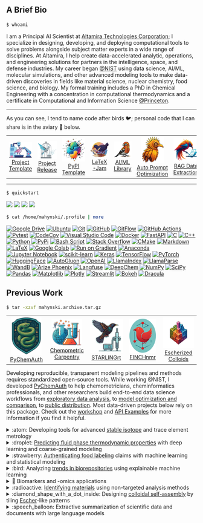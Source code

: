 <!--
![image](https://github.com/mahynski/mahynski/assets/23516749/6db3de5e-8956-478a-8f80-9a7c8e93bc17)
-->

## A Brief Bio

~~~bash
$ whoami
~~~

I am a Principal AI Scientist at [Altamira Technologies Corporation](https://www.altamiracorp.com/); I specialize in designing, developing, and deploying computational tools to solve problems alongside subject matter experts in a wide range of disciplines.  At Altamira, I help create data-accelerated analytic, operations, and engineering solutions for partners in the intelligence, space, and defense industries. My career began [@NIST](https://www.nist.gov/) using data science, AI/ML, molecular simulations, and other advanced modeling tools to make data-driven discoveries in fields like material science, nuclear chemistry, food science, and biology.  My formal training includes a PhD in Chemical Engineering with a concentration in computational thermodynamics and a certificate in Computational and Information Science [@Princeton](https://www.princeton.edu/).  

<!-- You can read more about my public research projects on [ResearchGate](https://www.researchgate.net/profile/Nathan-Mahynski).

Broad research areas included: 
🔥 [Thermodynamics](https://gist.github.com/mahynski/2533b0d5f39348e73d09b0a2bcfa33e8), :diamond_shape_with_a_dot_inside: [Material science](https://gist.github.com/mahynski/55116f939ae1b570b3a35abe37749c94), :sushi: [Food authenticity](https://gist.github.com/mahynski/6307ae08cf6dbd02db183c3ad8e0ffc7), :part_alternation_mark: [Chemical Intelligence](https://huggingface.co/mahynski)
-->

---

As you can see, I tend to name code after birds 🐦; personal code that I can share is in the aviary :sunrise_over_mountains: below. 

<table cellpadding="0px" cellspacing="0px" class="center">   
  <tr class="">
    <td width=110 align="center"><a href="https://github.com/mahynski/project-template"><img src="https://github.com/mahynski/project-template/blob/22d2fc9b39172e8dd6534e72bbc9b407c46fd37d/logo.png" width=85 /> Project Template</a></td>
    <td width=110 align="center"><a href="https://github.com/mahynski/public-template"><img src="https://github.com/mahynski/public-template/blob/5bcbdc0fd86db295cde89b39304118cac14b07c7/logo.png" width=80 /> Project Release</a></td>
    <td width=110 align="center"><a href="https://github.com/mahynski/my_package"><img src="https://github.com/mahynski/my_package/blob/fe173222dea5d9f1609948e9e2cdcec6475f2468/docs/_static/logo_transparent.png" width=85 /> PyPI Template</a></td>
    <td width=110 align="center"><a href="https://github.com/mahynski/latex-jam"><img src="https://github.com/mahynski/latex-jam/blob/78b4bad272b18ac69ae74560041f7bfb0184fc0e/logo.png" width=80 /> LaTeX-Jam</a>
    <td width=110 align="center"><a href="https://github.com/mahynski/ai-ml-library/blob/main/README.md"><img src="https://github.com/mahynski/mahynski/blob/aec8b5cd8cef3a8279e7f86db96fb1370e86fc19/img/_tmp_ai_ml_library_logo.png" width=80 /> AI/ML Library</a>
    <td width=110 align="center"><a href="https://github.com/mahynski/apo"><img src="https://github.com/mahynski/mahynski/blob/51814ad1dbd92ed50f4069ea960f821031f51000/img/_tmp_apo_public_logo.png" width=60 /> Auto Prompt Optimization</a></td>
    <td width=110 align="center"><a href="https://huggingface.co/spaces/mahynski/RAG-private"><img src="https://github.com/mahynski/mahynski/blob/dd73cf13a47e67f1f0219f96e2b682b568293a88/img/raggiana-bird-of-paradise.png" width=110 /></a> <a href="https://huggingface.co/spaces/mahynski/RAG">RAG Data Extraction</a></td>
    <td width=110 align="center"><a href="https://github.com/mahynski/cd2"><img src="https://github.com/mahynski/mahynski/blob/35f84999f03354be6cf31c5bfbe02dea059e06fa/img/_tmp_cd2_public_logo.png" width=110 /> CD<sup>2</sup></a></td>
  </tr>
</table>

---

~~~bash
$ quickstart
~~~

<a href="https://colab.research.google.com/github/huggingface/autotrain-advanced/blob/main/colabs/AutoTrain.ipynb#scrollTo=4inccxUXWPRs"><img src="https://raw.githubusercontent.com/huggingface/autotrain-advanced/main/src/autotrain/app/static/logo.png" height="30" /></a>
<a href="https://drive.google.com/drive/my-drive"><img src="https://upload.wikimedia.org/wikipedia/commons/thumb/d/da/Google_Drive_logo.png/600px-Google_Drive_logo.png?20220818055023" height="30"/></a>
<a href="https://colab.research.google.com/"><img src="https://upload.wikimedia.org/wikipedia/commons/thumb/d/d0/Google_Colaboratory_SVG_Logo.svg/800px-Google_Colaboratory_SVG_Logo.svg.png" height="30" /></a>
<a href="https://huggingface.co/mahynski"><img src="https://huggingface.co/datasets/huggingface/badges/resolve/main/powered-by-huggingface-dark.svg" height="30" /></a>

~~~bash
$ cat /home/mahynski/.profile | more
~~~

[![Google Drive](https://img.shields.io/badge/Google%20Drive-4285F4?style=for-the-badge&logo=googledrive&logoColor=white)](https://drive.google.com/drive/my-drive)
[![Ubuntu](https://img.shields.io/badge/Ubuntu-E95420?style=for-the-badge&logo=ubuntu&logoColor=white)](https://ubuntu.com/)
[![Git](https://img.shields.io/badge/git-%23F05033.svg?style=for-the-badge&logo=git&logoColor=white)](https://git-scm.com/)
[![GitHub](https://img.shields.io/badge/github-%23121011.svg?style=for-the-badge&logo=github&logoColor=white)](https://github.com/mahynski)
[![GitFlow](https://img.shields.io/badge/GitFlow-ffffff?logo=github&style=for-the-badge&color=00ada0&logoColor=181717)](https://jeffkreeftmeijer.com/git-flow/)
[![GitHub Actions](https://img.shields.io/badge/github%20actions-%232671E5.svg?style=for-the-badge&logo=githubactions&logoColor=white)](https://docs.github.com/en/actions)
[![Pytest](https://img.shields.io/badge/pytest-%23ffffff.svg?style=for-the-badge&logo=pytest&logoColor=2f9fe3)](https://docs.pytest.org/en/stable/)
[![CodeCov](https://img.shields.io/badge/codecov-%23ff0077.svg?style=for-the-badge&logo=codecov&logoColor=white)](https://about.codecov.io/)
[![Visual Studio Code](https://img.shields.io/badge/Visual%20Studio%20Code-0078d7.svg?style=for-the-badge&logo=visual-studio-code&logoColor=white)](https://code.visualstudio.com/)
[![Docker](https://img.shields.io/badge/docker-%230db7ed.svg?style=for-the-badge&logo=docker&logoColor=white)](https://www.docker.com/)
[![FastAPI](https://img.shields.io/badge/FastAPI-005571?style=for-the-badge&logo=fastapi)](https://fastapi.tiangolo.com/)
[![C](https://img.shields.io/badge/c-%2300599C.svg?style=for-the-badge&logo=c&logoColor=white)](https://www.w3schools.com/c/c_intro.php)
[![C++](https://img.shields.io/badge/c++-%2300599C.svg?style=for-the-badge&logo=c%2B%2B&logoColor=white)](https://www.w3schools.com/cpp/default.asp)
[![Python](https://img.shields.io/badge/python-3670A0?style=for-the-badge&logo=python&logoColor=ffdd54)](https://www.python.org/)
[![PyPi](https://img.shields.io/badge/pypi-%23ececec.svg?style=for-the-badge&logo=pypi&logoColor=1f73b7)](https://pypi.org/)
[![Bash Script](https://img.shields.io/badge/bash_script-%23121011.svg?style=for-the-badge&logo=gnu-bash&logoColor=white)](https://www.geeksforgeeks.org/introduction-linux-shell-shell-scripting/)
[![Stack Overflow](https://img.shields.io/badge/-Stackoverflow-FE7A16?style=for-the-badge&logo=stack-overflow&logoColor=white)](https://stackoverflow.com/)
[![CMake](https://img.shields.io/badge/CMake-%23008FBA.svg?style=for-the-badge&logo=cmake&logoColor=white)](https://cmake.org/)
[![Markdown](https://img.shields.io/badge/markdown-%23000000.svg?style=for-the-badge&logo=markdown&logoColor=white)](https://www.markdownguide.org/)
[![LaTeX](https://img.shields.io/badge/latex-%23008080.svg?style=for-the-badge&logo=latex&logoColor=white)](https://www.latex-project.org/)
[![Google Colab](https://img.shields.io/badge/Google%20Colab-%23F9A825.svg?style=for-the-badge&logo=googlecolab&logoColor=white)](https://colab.research.google.com/)
<a href='https://console.paperspace.com/t9nl3c8mxy/projects'><img src='https://assets.paperspace.io/img/gradient-badge.svg' alt='Run on Gradient' height=27 /></a>
[![Anaconda](https://img.shields.io/badge/Anaconda-%2344A833.svg?style=for-the-badge&logo=anaconda&logoColor=white)](https://www.anaconda.com/)
[![Jupyter Notebook](https://img.shields.io/badge/jupyter-%23FA0F00.svg?style=for-the-badge&logo=jupyter&logoColor=white)](https://jupyter.org/)
[![scikit-learn](https://img.shields.io/badge/scikit--learn-%23F7931E.svg?style=for-the-badge&logo=scikit-learn&logoColor=white)](https://scikit-learn.org/stable/index.html)
[![Keras](https://img.shields.io/badge/Keras-%23D00000.svg?style=for-the-badge&logo=Keras&logoColor=white)](https://keras.io/)
[![TensorFlow](https://img.shields.io/badge/TensorFlow-%23FF6F00.svg?style=for-the-badge&logo=TensorFlow&logoColor=white)](https://www.tensorflow.org/)
[![PyTorch](https://img.shields.io/badge/PyTorch-%23EE4C2C.svg?style=for-the-badge&logo=PyTorch&logoColor=white)](https://pytorch.org/)
<a href="https://huggingface.co/mahynski"><img src="https://huggingface.co/datasets/huggingface/badges/resolve/main/powered-by-huggingface-dark.svg" alt="HuggingFace" height=30 /></a>
<a href="https://auto.gluon.ai/stable/index.html"><img src="https://auto.gluon.ai/stable/_static/autogluon-w.png" alt="AutoGluon" height=30 /></a>
[![OpenAI](https://img.shields.io/badge/OpenAI-ffffff?logo=openai&style=for-the-badge&color=ffffff&logoColor=412991)](https://platform.openai.com/apps)
[![LlamaIndex](https://img.shields.io/badge/Llama%20Index-ffffff?style=for-the-badge&color=000000)](https://docs.llamaindex.ai/en/stable/)
[![LlamaParse](https://img.shields.io/badge/llama%20parse-ffa5ea?style=for-the-badge)](https://cloud.llamaindex.ai/)
[![WandB](https://img.shields.io/badge/Weights_&_Biases-FFBE00?style=for-the-badge&logo=WeightsAndBiases&logoColor=white)](https://wandb.ai/nathan-mahynski)
[![Arize Phoenix](https://img.shields.io/badge/Arize%20Phoenix-ffffff?style=for-the-badge&color=02a5b9)](https://app.phoenix.arize.com/)
[![Langfuse](https://img.shields.io/badge/Langfuse-ffffff?style=for-the-badge&color=ce0000)](https://us.cloud.langfuse.com/)
[![DeepChem](https://img.shields.io/badge/DeepChem-EB3F48?style=for-the-badge)](https://deepchem.io/)
[![NumPy](https://img.shields.io/badge/numpy-%23013243.svg?style=for-the-badge&logo=numpy&logoColor=white)](https://numpy.org/)
[![SciPy](https://img.shields.io/badge/SciPy-%230C55A5.svg?style=for-the-badge&logo=scipy&logoColor=%white)](https://scipy.org/)
[![Pandas](https://img.shields.io/badge/pandas-%23150458.svg?style=for-the-badge&logo=pandas&logoColor=white)](https://pandas.pydata.org/)
[![Matplotlib](https://img.shields.io/badge/Matplotlib-%23ffffff.svg?style=for-the-badge&logo=Matplotlib&logoColor=black)](https://matplotlib.org/)
[![Plotly](https://img.shields.io/badge/Plotly-%233F4F75.svg?style=for-the-badge&logo=plotly&logoColor=white)](https://plotly.com/)
[![Streamlit](https://img.shields.io/badge/Streamlit-ffffff?logo=streamlit&style=for-the-badge&color=000000&logoColor=FF4B4B)](https://share.streamlit.io/)
<a href="https://bokeh.org/"><img src="https://static.bokeh.org/logos/logotype.svg" height=25 alt="Bokeh"/></a>
[![Dracula](https://img.shields.io/badge/Dracula-Theme-ffffff?style=for-the-badge&color=723cbd)](https://draculatheme.com/)

<!--
<a href="https://dev.to/?signin=true"><img src="https://d2fltix0v2e0sb.cloudfront.net/dev-badge.svg" alt="DEV Profile" height="30" width="30"></a>
[![LinkedIn](https://img.shields.io/badge/linkedin-%230077B5.svg?style=for-the-badge&logo=linkedin&logoColor=white)](https://www.linkedin.com/in/nathanmahynski/)
[![Slack](https://img.shields.io/badge/Slack-4A154B?style=for-the-badge&logo=slack&logoColor=white)](https://slack.com/)
[![Blender](https://img.shields.io/badge/blender-%23F5792A.svg?style=for-the-badge&logo=blender&logoColor=white)](https://www.blender.org/)
[![Gimp Gnu Image Manipulation Program](https://img.shields.io/badge/Gimp-657D8B?style=for-the-badge&logo=gimp&logoColor=FFFFFF)](https://www.gimp.org/)
[![Inkscape](https://img.shields.io/badge/Inkscape-e0e0e0?style=for-the-badge&logo=inkscape&logoColor=080A13)](https://inkscape.org/)
[![ResearchGate](https://img.shields.io/badge/ResearchGate-00CCBB?style=for-the-badge&logo=ResearchGate&logoColor=white)](https://www.researchgate.net/profile/Nathan-Mahynski)
[![Google Scholar](https://img.shields.io/badge/Google%20Scholar-4285F4?style=for-the-badge&logo=google-scholar&logoColor=white)](https://scholar.google.com/)
[![NVIDIA-AI-Workbench](https://img.shields.io/badge/nvidia%20ai%20workbench-brightgreen?style=for-the-badge&link=https%3A%2F%2Fwww.nvidia.com%2Fen-us%2Fdeep-learning-ai%2Fsolutions%2Fdata-science%2Fworkbench%2F)](https://www.nvidia.com/en-us/deep-learning-ai/solutions/data-science/workbench/)
-->

## Previous Work

~~~bash
$ tar -xzvf mahynski.archive.tar.gz
~~~

<table cellpadding="0px" cellspacing="0px" class="center">
  <tr class="">
    <td width=110 align="center"><a href="https://pychemauth.readthedocs.io/en/latest/index.html"><img src="https://github.com/mahynski/pychemauth/blob/ed26abc3ffb8f45e396e18b8661644db4a47b97b/docs/_static/logo_no.png" width=80 /> PyChemAuth</a></td>
    <td width=110 align="center"><a href="https://github.com/mahynski/chemometric-carpentry"><img src="https://github.com/mahynski/chemometric-carpentry/blob/058c0cb4593bbe28dc9985110bd5c5ea02d61520/logo.png" width=80 /> Chemometric Carpentry</a></td>
    <td width=110 align="center"><a href="https://starlingrt.readthedocs.io/en/latest/"><img src="https://github.com/mahynski/starlingrt/blob/7bbef5e033929c8d54c1142c21d5b2291bdf5444/docs/_static/logo_transparent.png" width=100 /> STARLINGrt</a></td>
    <td width=110 align="center"><a href="https://finchnmr.readthedocs.io/"><img src="https://github.com/mahynski/finchnmr/blob/48c9f21a7a816cab23b393da3e65bff61e649630/docs/_static/logo_small_oval.png" width=70 /> FINCHnmr</a></td>
    <td width=110 align="center"><a href="https://github.com/usnistgov/escherized-colloids"><img src="https://github.com/usnistgov/escherized-colloids/blob/bfcdbb7a4e613bf264d4262b7b9cc73b03ae2b04/logo.png" width=100 /> Escherized Colloids</a></td>
  </tr>   
</table>

Developing reproducible, transparent modeling pipelines and methods requires standardized open-source tools. While working @NIST, I developed [PyChemAuth](http://pychemauth.readthedocs.io) to help chemometricians, cheminformatics professionals, and other researchers build end-to-end data science workflows from [exploratory data analysis](https://pychemauth.readthedocs.io/en/latest/jupyter/api/eda.html), to [model optimization and comparison](https://pychemauth.readthedocs.io/en/latest/jupyter/api/comparing_pipelines.html), to [public distribution](https://pychemauth.readthedocs.io/en/latest/jupyter/api/sharing_models.html). Most data-driven projects below rely on this package. Check out the [workshop](https://pychemauth.readthedocs.io/en/latest/carpentry.html) and [API Examples](https://pychemauth.readthedocs.io/en/latest/examples.html) for more information if you find it helpful.

<details>
  <summary> :atom: Developing tools for advanced <a href="https://www.nist.gov/programs-projects/isotope-metrology">stable isotope</a> and trace element metrology
  </summary>
  <hr>
  <h3>tl;dr</h3> 
  <!--<img src="https://github.com/mahynski/mahynski/blob/40e15ef4f93964e469fcbfe145566f23ebe466af/img/pychemauth.png" align="right" width=600 />-->
  <img src="https://github.com/mahynski/chemometric-carpentry/blob/d3cb60b896c6ce7959379a56352579be5441b5a7/logo.png" align="right" height=150 />
    Stable isotope ratios of light elements (e.g., H, C, O, N, S) and trace elemental (SITE) composition profiles are often the preferred choice of features used to model determining geographic origin of many consumer products including food. They are correlated with biogeochemical fractionation processes associated with local climate, geology, and pedology resulting in different transfer rates from natural sources (e.g., water, soil, atmosphere) to plant or animal tissues. Accurate measurements and predictive models of provenance are required to validate origin and other characteristics (organic vs. conventional farming practices) of consumer products to secure supply chains.
  
  <h3>Products</h3>
  <ul>
    <li><a href="https://pychemauth.readthedocs.io/en/latest/index.html">PyChemAuth</a></li>
    <li>A <a href="https://github.com/mahynski/chemometric-carpentry">short course</a> in chemometric carpentry to systematically build these tools</li>
    <li><a href="https://chemometric-carpentry-periodic-table.streamlit.app/">Trace Element Correlation Explorer Demo</a></li>
    <li><a href="http://callisto.nist.gov/site-web-interface-dev/dev/">SITE database @NIST</a> (should be live soon!)</li>
  </ul>
  <hr>
</details>

<details>
  <summary> :droplet: <a href="https://www.nist.gov/programs-projects/machine-learning-fluid-equations-state">Predicting fluid phase thermodynamic properties</a> with deep learning and coarse-grained modeling
  </summary>
  <hr>
  <h3>tl;dr</h3>
  <img src="https://github.com/mahynski/mahynski/blob/e38576bb7883ade69a3433ac7f24f735daa23bbd/img/extrap.png" align="right" width=300 />
  The design of next-generation functional materials, central to numerous modern technologies, relies heavily on accurate thermophysical property models of chemical mixtures. Molecular-level models are required to understand their behavior and basic physics. Developing these models is computationally expensive so coarse-grained (simplified) forcefields, and predictive models with a high degree of transferrability beyond their training data, are required.  <a href="https://gist.github.com/mahynski/2533b0d5f39348e73d09b0a2bcfa33e8">"Thermodynamic extrapolation"</a> is a method I developed at NIST to extract orders of magnitude more data and predictive capabilities from existing molecular simulations; it has since been improved and advanced by <a href="https://github.com/usnistgov/thermoextrap">others</a>.  See <a href="https://doi.org/10.18434/mds2-2288">NIST Accolade</a> for details.
  
  <h3>Products</h3>
  <ul>
    <li>Modern implementation of thermodynamic extrapolation tools @NIST can be found here: <a href="https://github.com/usnistgov/thermoextrap">thermoextrap</a></li>
    <li>This is also implemented in <a href="https://github.com/usnistgov/feasst">FEASST</a>, an open-source Monte Carlo simulation package</li>
    <li>Harmonizing Statistical Associating Fluid Theory (SAFT) with molecular simulations (coming soon!)</li>
    <li><a href="http://fluidproperties.org/">Industrial Fluid Properties Simulation Challenge</a></li>
  </ul>

  <h3>Selected Publications</h3>
  <ul>
    <li><a href="http://dx.doi.org/10.1063/1.4975331">"Predicting low-temperature free energy landscapes with flat-histogram monte carlo methods,"</a> N. A. Mahynski, M. A. Blanco, J. R. Errington, V. K. Shen, J. Chem. Phys. <b>146</b>, 074101 (2017).</li>
    <li><a href="https://doi.org/10.1063/1.5026493">"Predicting structural properties of fluids by thermodynamic extrapolation,"</a> N. A. Mahynski, S. Jiao, H. W. Hatch, M. A. Blanco, V. K. Shen, J. Chem. Phys. <b>148</b>, 194105 (2018).</li>
    <li><a href="https://doi.org/10.1021/acs.jctc.8b00534">"Flat-histogram monte carlo as an efficient tool to evaluate adsorption processes involving rigid and deformable molecules,"</a> M. Witman, N. A. Mahynski, B. Smit, J. Chem.  Theory Comput. <b>14</b>, 6149–6158 (2018).</li>
    <li><a href="https://doi.org/10.1080/08927022.2020.1747617">"Flat-histogram extrapolation as a useful tool in the age of big data,"</a> N. A. Mahynski, H. W. Hatch, M. Witman, D. A. Sheen, J. R. Errington, V. K. Shen, Molecular Simulation 1–13 (2020).</li>
  </ul>
  <hr>
</details>

<details>
  <summary> :strawberry: <a href="https://www.nist.gov/programs-projects/machine-learning-predict-food-provenance">Authenticating food labeling</a>
  claims with machine learning and statistical modeling
  </summary>
  <hr>
  <h3>tl;dr</h3>
  <!--<img src="https://github.com/mahynski/mahynski/blob/73e842893f1c1a8a1b366849dd7aa4fbf1f74b1d/img/dial.png" align="right" width=300 />-->
  <img src="https://github.com/mahynski/mahynski/blob/8864cf2f242ab68329345da9b46cfa8eee12edf5/img/food_authenticity_logo.png" align="right" width=200 />
  Food fraud refers to the deliberate substitution, addition, tampering, or misrepresentation of food with the express purpose of economic gain for the seller. This has been estimated to cost the global food industry more than $10 billion per year, although expert estimates from the US FDA put the cost as high as $40 billion per year, impacting 10% of all commercially sold food, creating a risk to public health and erosion of trust.  Accurate measurements and predictive models of food provenance are required to combat this. While there are many conventional chemometric tools designed for this task, the recent resurgence of interest in machine learning algorithms, which have achieved previously unparalleled accuracy on many predictive tasks, invites the question of whether similar gains can be made in this arena.  Here we build and compare state-of-the-art models for food authentication to determine the impact that AI/ML algorithms can have on field which is typically plagued by small amounts of reliable data, and require a high degree of explainability to be legally implemented.

  <h3>Publications</h3>
  <ul>
    <li><a href="https://huggingface.co/collections/mahynski/food-authenticity-66fb5fa3ecfbd9538190f2f8">Collection of datasets and models on HuggingFace.</a></li>
    <li><a href="">"Comparing Machine Learning Models to Chemometric Ones to Detect Food Fraud: A Case Study in Slovenian Fruits and Vegetables"</a> (coming soon!). Also see the associated <a href="https://github.com/mahynski/slovenian-authentication">GitHub repo</a>.</li>
    <li>Thanks to all the great folks from the <a href="https://www.iaea.org/">IAEA's<a> CRP D52042 <a href="https://nucleus.iaea.org/sites/nafa-projects/crp-D52042/SitePages/Home.aspx">Implementation of Nuclear Techniques for AuthentiCaTion of Foods with High-Value Labelling Claims (INTACT Food) Project</a>!</li>
     <br/> 
     <img src="https://github.com/user-attachments/assets/0e0d5a6d-d938-4007-8054-db90e6d1c9bf" />
  </ul>
  <hr>
</details>

<details>
  <summary> :bird: Analyzing <a href="https://www.nist.gov/programs-projects/classification-methods-nist-biorepository">trends in biorepositories</a> using explainable machine learning
  </summary>
  <hr>
  <h3>tl;dr</h3>
  <img src="https://github.com/mahynski/mahynski/blob/4aa6d8833c51a5b758128e0b6f4cd80aef7f9f09/img/stamp.png" align="right" width=300 />
  Environmental monitoring efforts often rely on the bioaccumulation of persistent, often anthropogenic, chemical compounds in organisms to create a spatiotemporal record of ecosystems. Samples from various species are collected and cryogenically stored in <a href="https://www.nist.gov/programs-projects/nist-biorepository">biobanks</a> to create a historical record. Compounds generally accumulate in upper trophic-level organisms due to biomagnification, reaching levels that can be detected with modern chemical instruments. However, finding proper indicators of global trends is complicated owing to the complex nature and size of many ecosystems of interest; e.g., the pacific ocean. Intercorrelation between compounds often results from the origin, uptake, and transport of these contaminants throughout the ecosystem and may be affected by organism-specific processes such as biotransformation.  We developed explainable machine-learning models which perform nearly as well as state-of-the-art "black boxes" to make predictions about the environment and the organisms within it. The benefits of interpretability usually outweigh the improved accuracy of more complex models, since they help reveal rational, explainable trends that engender trust in the models and are considered more reliable. 
  
  <h3>Publications</h3>
  <ul>
    <li><a href="https://huggingface.co/collections/mahynski/biorepository-modeling-66fb5ae309158714ab059f82">Collection of datasets and models on HuggingFace.</a></li>
    <li><a href="https://doi.org/10.1021/acs.est.2c01894">"Building Interpretable Machine Learning Models to Identify Chemometric Trends in Seabirds of the North Pacific Ocean,"</a> N. A. Mahynski, J. M. Ragland, S. S. Schuur, V. K. Shen, Environ. Sci. Technol. <b>56</b>, 14361-14374 (2022). Also see the associated <a href="https://github.com/mahynski/stamp-dataset-1999-2010">GitHub repo</a>.</li>
    <li>Predicting the geographic provenance of American oysters (coming soon!)</li>
  </ul>
  <hr>
</details>

<details>
  <summary> 🦠 Biomarkers and -omics applications
  </summary>
  <hr>
  <h3>tl;dr</h3>
  Understanding complex biochemical systems requires advanced tools, many of which have been greatly improved by advancements in artifical intelligence.  Much of my background in this area involves predicting or interpreting spectral measurements, such as mass spectra or <a href="https://en.wikipedia.org/wiki/Heteronuclear_single_quantum_coherence_spectroscopy">HSQC NMR</a>.  The majority of this work in ongoing and will be made available here when it is complete!
  
  <h3>Publications</h3>
  <ul>
    <li><a href="https://github.com/mahynski/FINCHnmr/">FINCHnmr</a>: Identifying compounds in complex biochemical mixtures using HSQC NMR.</li>
    <li><a href="https://github.com/mahynski/starlingrt/">STARLINGrt</a>: Interactive retention time visualization for analyzing gas chromatography mass spectrometry (GCMS) retention times.</li>
    <li>Check out <a href="https://github.com/usnistgov/dimspec">Database Infrastructure for Mass Spectrometry (DIMSpec)<a> and associated <a href="https://pages.nist.gov/dimspec/docs/intro-start.html">training resources</a>.</li>
  </ul>
  <hr>
</details>

<details>
  <summary> :radioactive: <a href="https://dx.doi.org/10.1007/s10967-023-09024-x">Identifying materials</a> using non-targeted analysis methods
  </summary>
  <hr>
  <h3>tl;dr</h3>
  <img src="https://github.com/mahynski/mahynski/blob/ef0630993ed07469ba9e036def766a44be22af99/img/cnn.png" align="right" width=500 />
  Each year <a href="https://scarbroughglobal.com/u-s-customs-exams-explained/">less than 5%</a> of the <a href="https://www.cbp.gov/border-security/ports-entry/cargo-security">nearly 25 million containers arriving at US borders</a> are selected for physical examination facilitating the import of fraudulently labelled, adulterated, and illegal substances. This fraud circumvents antidumping and countervailing duties which has cost the US government <a href="https://www.whistleblowerllc.com/what-we-do/financial-fraud/customs-fraud/">nearly $5 billion</a> over the past 20 years and industries much more.  Automated high-throughput, non-destructive general purpose scanners that can identify materials could meet this need.  <a href="https://www.nist.gov/laboratories/tools-instruments/prompt-gamma-ray-activation-analysis-pgaa">Prompt gamma-ray activation analysis (PGAA)</a> is  a nuclear spectroscopy technique which meets these criteria, and can provide a spectral fingerprint identifying the isotopic composition of a sample.  We developed various statistical models, and CNN-based deep learning ones, illustrating that many materials can be positively identified using these spectral signals under real-world, "open set" conditions.
  
  <h3>Publications</h3>
  <ul>
    <li><a href="https://huggingface.co/collections/mahynski/pgaa-spectra-classification-66f7fcd65ea4244ba1b9559b">Collection of datasets and models on HuggingFace.</a></li>
    <li><a href="https://link.springer.com/article/10.1007/s10967-023-09024-x">"Classification and authentication of materials using prompt gamma ray activation analysis,"</a> N. A. Mahynski, J. I. Monroe, D. A. Sheen, R. L. Paul, H.-H. Chen-Mayer, V. K. Shen, J. of Radioanal. and Nucl. Chem. <b>332</b>, 3259–3271 (2023). Also see the associated <a href="https://github.com/mahynski/pgaa-material-authentication">GitHub repo</a>.</li>
    <li>Authenticating Materials with Imaged PGAA Spectra (coming soon!). Also see associated <a href="">GitHub repo</a>.</li>
  </ul>
  <hr>
</details>

<details>
  <summary> :diamond_shape_with_a_dot_inside: Designing <a href="https://doi.org/10.1063/5.0106131">colloidal self-assembly</a>
  by tiling <a href="https://pubs.acs.org/doi/10.1021/acs.jctc.3c01284">Escher</a>-like patterns
  </summary>
  <hr>
  <h3>tl;dr</h3>
  <img src="https://github.com/mahynski/mahynski/blob/92605b32349986d0461c0db3effce4ad182de948/img/escherize.png" align="right" width=400 />
  <a href="https://en.wikipedia.org/wiki/Colloid">Colloidal films</a> play a central role in technologies ranging from microelectronics to pharmaceutical delivery systems. The two-dimensional (2D) pattern of the film and its void fraction control material properties like catalytic activity, mass transfer resistance, optical properties, and hydrophobicity. Scalable production of these films relies on their <a href="https://en.wikipedia.org/wiki/Self-assembly_of_nanoparticles">self-assembly</a>, rather than directed assembly, to make them economical and practical. Engineering colloidal self-assembly to achieve specific designs often involves tuning the shape of a colloid and creating enthalpically interacting "patches" on its surface; however, the precise connection between these factors and the final self-assembled structure is still an active area of research. We developed an approach, based on a technique known as "Escherization," to design colloids in a way that enables <em>a priori</em> control over the final structure's porosity and symmetry simultaneously. This is inspired by the art and mathematics behind the Dutch graphic artist <a href="https://mcescher.com/">M. C. Escher</a>. Our techniques can also be used to enumerate different crystal structures and design "structure directing agents" to create arbitrary 2D patterns.
  
  <h3>Publications</h3>
  <ul>
    <li><a href="https://doi.org/10.1021/acs.jctc.3c01284">"Programming interfacial porosity and symmetry with Escherized colloids,"</a> N. A. Mahynski, V. K. Shen, J. Chem. Theory Comp. <b>20</b>, 2209–2218 (2024). Also see the associated <a href="https://github.com/usnistgov/escherized-colloids">GitHub repo</a>.</li>
    <li><a href="https://doi.org/10.1063/5.0106131">"Derivable genetic programming for two-dimensional colloidal materials,"</a> N. A. Mahynski, B. Han, D. Markiewitz, J. Chem. Phys. <b>157</b>, 114112 (2022).</li>
    <li><a href="https://doi.org/10.1039/d1sm00875g">"Symmetry-derived structure directing agents for two-dimensional crystals of arbitrary colloids,"</a> N. A. Mahynski, V. K. Shen, Soft Matter <b>17</b>, 7853-7866 (2021).</li>
    <li><a href="https://doi.org/10.1039/c9sm02426c">"Grand canonical inverse design of multicomponent colloidal crystals,"</a> N. A. Mahynski, R. Mao, E. Pretti, V. K. Shen, J. Mittal, Soft Matter <b>16</b>, 3187 (2020).</li>
    <li><a href="https://doi.org/10.1021/acs.jpca.0c00846">"Symmetry-based crystal structure enumeration in two dimensions,"</a> E. Pretti, V. K. Shen, J. Mittal, N. A. Mahynski, J. Phys. Chem. A. <b>124</b>, 3276-3285 (2020).</li>
    <li><a href="https://doi.org/10.1038/s41467-019-10031-4">"Using symmetry to elucidate the importance of stoichiometry in colloidal crystal assembly,"</a> N. A. Mahynski, E. Pretti, V. K. Shen, J. Mittal, Nat. Commun. <b>10</b>, 2028 (2019).</li>
  </ul>

  <h3>More Information</h3>
  <ul>
    <li>For an interactive experience, check out <a href="https://isohedral.ca/">Craig Kaplan's</a> online <a href="https://isohedral.ca/software/tactile/">demo</a> of the tiles, and modifications thereof, this theory is built on.</li>
  </ul>
  <hr>
</details>

<details>
  <summary> :speech_balloon: Extractive summarization of scientific data and documents with large language models
  </summary>
  <hr>
  <h3>tl;dr</h3>
  Natural language processing (NLP) tools have seen incredible advances in recent years.  Modern AI tools enable text extraction, document summarization, and corpus querying using natural language that provides a new avenue to interact with data.  <a href="https://blogs.nvidia.com/blog/what-is-retrieval-augmented-generation/">Retrieval augmented generation (RAG)</a> is a particularly useful tool for interacting with data that has privacy concerns associated with it.  RAG systems enable one to parse, query and have a "conversation" with these documents enabling one to retrieve information, create summaries and extract data. RAGs are:

<ul>
  <li>Based on specific document(s)</li>
  <li>Can cite their sources, making them more trustworthy</li>
  <li>Do not require retraining or fine-tuning of an underlying large language model</li>
</ul>

With the right <a href="https://arxiv.org/pdf/2309.03409">prompt optimization</a> and <a href="https://maartengr.github.io/BERTopic/index.html">topic modeling</a> their performance can be increased even further for domain-specific applications.

  <h3>Products</h3>
  <ul>
    <li><a href="https://huggingface.co/spaces/mahynski/RAG">Retrieval-Augmented Generation Demo</a></li>
    <li><a href="https://github.com/mahynski/apo">Automatic Prompt Optimization Framework<a></li>
  </ul>
  <hr>
</details>

<!--
:notebook_with_decorative_cover: Notes and HowTo are available as [Gists](https://gist.github.com/mahynski).
-->

<!--
[![mahynski's github stats](https://github-readme-stats.vercel.app/api?username=mahynski&show_icons=true&theme=tokyonight&hide_border=true)](https://github.com/mahynski) 
-->

<!--
[![Top Langs](https://github-readme-stats.vercel.app/api/top-langs/?username=mahynski&layout=compact&theme=vision-friendly-dark)](https://github.com/anuraghazra/github-readme-stats)
-->
